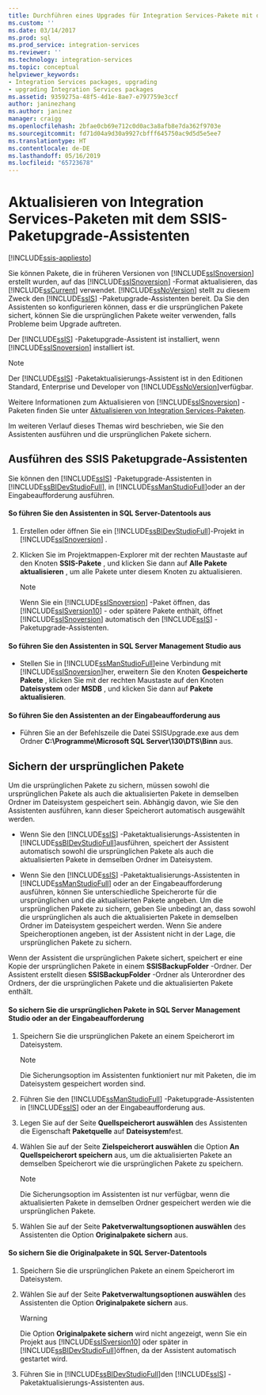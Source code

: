 ```yaml
---
title: Durchführen eines Upgrades für Integration Services-Pakete mit dem SSIS-Paketupgrade-Assistenten | Microsoft-Dokumentation
ms.custom: ''
ms.date: 03/14/2017
ms.prod: sql
ms.prod_service: integration-services
ms.reviewer: ''
ms.technology: integration-services
ms.topic: conceptual
helpviewer_keywords:
- Integration Services packages, upgrading
- upgrading Integration Services packages
ms.assetid: 9359275a-48f5-4d1e-8ae7-e797759e3ccf
author: janinezhang
ms.author: janinez
manager: craigg
ms.openlocfilehash: 2bfae0cb69e712c0d0ac3a8afb8e7da362f9703e
ms.sourcegitcommit: fd71d04a9d30a9927cbfff645750ac9d5d5e5ee7
ms.translationtype: HT
ms.contentlocale: de-DE
ms.lasthandoff: 05/16/2019
ms.locfileid: "65723678"
---
```

# <a name="upgrade-integration-services-packages-using-the-ssis-package-upgrade-wizard"></a>Aktualisieren von Integration Services-Paketen mit dem SSIS-Paketupgrade-Assistenten

[!INCLUDE[ssis-appliesto](../../includes/ssis-appliesto-ssvrpluslinux-asdb-asdw-xxx.md)]


  Sie können Pakete, die in früheren Versionen von [!INCLUDE[ssISnoversion](../../includes/ssisnoversion-md.md)] erstellt wurden, auf das [!INCLUDE[ssISnoversion](../../includes/ssisnoversion-md.md)] -Format aktualisieren, das [!INCLUDE[ssCurrent](../../includes/sscurrent-md.md)] verwendet. [!INCLUDE[ssNoVersion](../../includes/ssnoversion-md.md)] stellt zu diesem Zweck den [!INCLUDE[ssIS](../../includes/ssis-md.md)] -Paketupgrade-Assistenten bereit. Da Sie den Assistenten so konfigurieren können, dass er die ursprünglichen Pakete sichert, können Sie die ursprünglichen Pakete weiter verwenden, falls Probleme beim Upgrade auftreten.  
  
 Der [!INCLUDE[ssIS](../../includes/ssis-md.md)] -Paketupgrade-Assistent ist installiert, wenn [!INCLUDE[ssISnoversion](../../includes/ssisnoversion-md.md)] installiert ist.  
  
> [!NOTE]  
>  Der [!INCLUDE[ssIS](../../includes/ssis-md.md)] -Paketaktualisierungs-Assistent ist in den Editionen Standard, Enterprise und Developer von [!INCLUDE[ssNoVersion](../../includes/ssnoversion-md.md)]verfügbar.  
  
 Weitere Informationen zum Aktualisieren von [!INCLUDE[ssISnoversion](../../includes/ssisnoversion-md.md)] -Paketen finden Sie unter [Aktualisieren von Integration Services-Paketen](../../integration-services/install-windows/upgrade-integration-services-packages.md).  
  
 Im weiteren Verlauf dieses Themas wird beschrieben, wie Sie den Assistenten ausführen und die ursprünglichen Pakete sichern.  
  
## <a name="running-the-ssis-package-upgrade-wizard"></a>Ausführen des SSIS Paketupgrade-Assistenten  
 Sie können den [!INCLUDE[ssIS](../../includes/ssis-md.md)] -Paketupgrade-Assistenten in [!INCLUDE[ssBIDevStudioFull](../../includes/ssbidevstudiofull-md.md)], in [!INCLUDE[ssManStudioFull](../../includes/ssmanstudiofull-md.md)]oder an der Eingabeaufforderung ausführen.  
  
#### <a name="to-run-the-wizard-from-sql-server-data-tools"></a>So führen Sie den Assistenten in SQL Server-Datentools aus  
  
1.  Erstellen oder öffnen Sie ein [!INCLUDE[ssBIDevStudioFull](../../includes/ssbidevstudiofull-md.md)]-Projekt in [!INCLUDE[ssISnoversion](../../includes/ssisnoversion-md.md)] .  
  
2.  Klicken Sie im Projektmappen-Explorer mit der rechten Maustaste auf den Knoten **SSIS-Pakete** , und klicken Sie dann auf **Alle Pakete aktualisieren** , um alle Pakete unter diesem Knoten zu aktualisieren.  
  
    > [!NOTE]  
    >  Wenn Sie ein [!INCLUDE[ssISnoversion](../../includes/ssisnoversion-md.md)] -Paket öffnen, das [!INCLUDE[ssISversion10](../../includes/ssisversion10-md.md)] - oder spätere Pakete enthält, öffnet [!INCLUDE[ssISnoversion](../../includes/ssisnoversion-md.md)] automatisch den [!INCLUDE[ssIS](../../includes/ssis-md.md)] -Paketupgrade-Assistenten.  
  
#### <a name="to-run-the-wizard-from-sql-server-management-studio"></a>So führen Sie den Assistenten in SQL Server Management Studio aus  
  
-   Stellen Sie in [!INCLUDE[ssManStudioFull](../../includes/ssmanstudiofull-md.md)]eine Verbindung mit [!INCLUDE[ssISnoversion](../../includes/ssisnoversion-md.md)]her, erweitern Sie den Knoten **Gespeicherte Pakete** , klicken Sie mit der rechten Maustaste auf den Knoten **Dateisystem** oder **MSDB** , und klicken Sie dann auf **Pakete aktualisieren**.  
  
#### <a name="to-run-the-wizard-at-the-command-prompt"></a>So führen Sie den Assistenten an der Eingabeaufforderung aus  
  
-   Führen Sie an der Befehlszeile die Datei SSISUpgrade.exe aus dem Ordner **C:\Programme\Microsoft SQL Server\130\DTS\Binn** aus.  
  
## <a name="backing-up-the-original-packages"></a>Sichern der ursprünglichen Pakete  
 Um die ursprünglichen Pakete zu sichern, müssen sowohl die ursprünglichen Pakete als auch die aktualisierten Pakete in demselben Ordner im Dateisystem gespeichert sein. Abhängig davon, wie Sie den Assistenten ausführen, kann dieser Speicherort automatisch ausgewählt werden.  
  
-   Wenn Sie den [!INCLUDE[ssIS](../../includes/ssis-md.md)] -Paketaktualisierungs-Assistenten in [!INCLUDE[ssBIDevStudioFull](../../includes/ssbidevstudiofull-md.md)]ausführen, speichert der Assistent automatisch sowohl die ursprünglichen Pakete als auch die aktualisierten Pakete in demselben Ordner im Dateisystem.  
  
-   Wenn Sie den [!INCLUDE[ssIS](../../includes/ssis-md.md)] -Paketaktualisierungs-Assistenten in [!INCLUDE[ssManStudioFull](../../includes/ssmanstudiofull-md.md)] oder an der Eingabeaufforderung ausführen, können Sie unterschiedliche Speicherorte für die ursprünglichen und die aktualisierten Pakete angeben. Um die ursprünglichen Pakete zu sichern, geben Sie unbedingt an, dass sowohl die ursprünglichen als auch die aktualisierten Pakete in demselben Ordner im Dateisystem gespeichert werden. Wenn Sie andere Speicheroptionen angeben, ist der Assistent nicht in der Lage, die ursprünglichen Pakete zu sichern.  
  
 Wenn der Assistent die ursprünglichen Pakete sichert, speichert er eine Kopie der ursprünglichen Pakete in einem **SSISBackupFolder** -Ordner. Der Assistent erstellt diesen **SSISBackupFolder** -Ordner als Unterordner des Ordners, der die ursprünglichen Pakete und die aktualisierten Pakete enthält.  
  
#### <a name="to-back-up-the-original-packages-in-sql-server-management-studio-or-at-the-command-prompt"></a>So sichern Sie die ursprünglichen Pakete in SQL Server Management Studio oder an der Eingabeaufforderung  
  
1.  Speichern Sie die ursprünglichen Pakete an einem Speicherort im Dateisystem.  
  
    > [!NOTE]  
    >  Die Sicherungsoption im Assistenten funktioniert nur mit Paketen, die im Dateisystem gespeichert worden sind.  
  
2.  Führen Sie den [!INCLUDE[ssManStudioFull](../../includes/ssmanstudiofull-md.md)] -Paketupgrade-Assistenten in [!INCLUDE[ssIS](../../includes/ssis-md.md)] oder an der Eingabeaufforderung aus.  
  
3.  Legen Sie auf der Seite **Quellspeicherort auswählen** des Assistenten die Eigenschaft **Paketquelle** auf **Dateisystem**fest.  
  
4.  Wählen Sie auf der Seite **Zielspeicherort auswählen** die Option **An Quellspeicherort speichern** aus, um die aktualisierten Pakete an demselben Speicherort wie die ursprünglichen Pakete zu speichern.  
  
    > [!NOTE]  
    >  Die Sicherungsoption im Assistenten ist nur verfügbar, wenn die aktualisierten Pakete in demselben Ordner gespeichert werden wie die ursprünglichen Pakete.  
  
5.  Wählen Sie auf der Seite **Paketverwaltungsoptionen auswählen** des Assistenten die Option **Originalpakete sichern** aus.  
  
#### <a name="to-back-up-the-original-packages-in-sql-server-data-tools"></a>So sichern Sie die Originalpakete in SQL Server-Datentools  
  
1.  Speichern Sie die ursprünglichen Pakete an einem Speicherort im Dateisystem.  
  
2.  Wählen Sie auf der Seite **Paketverwaltungsoptionen auswählen** des Assistenten die Option **Originalpakete sichern** aus.  
  
    > [!WARNING]  
    >  Die Option **Originalpakete sichern** wird nicht angezeigt, wenn Sie ein Projekt aus [!INCLUDE[ssISversion10](../../includes/ssisversion10-md.md)] oder später in [!INCLUDE[ssBIDevStudioFull](../../includes/ssbidevstudiofull-md.md)]öffnen, da der Assistent automatisch gestartet wird.  
  
3.  Führen Sie in [!INCLUDE[ssBIDevStudioFull](../../includes/ssbidevstudiofull-md.md)]den [!INCLUDE[ssIS](../../includes/ssis-md.md)] -Paketaktualisierungs-Assistenten aus.  
  
  
